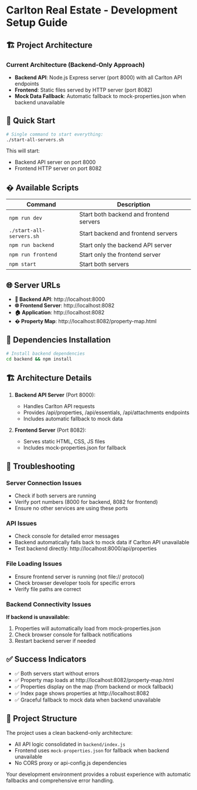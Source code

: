 # Carlton Real Estate - Development Setup Guide

## 🏗️ Project Architecture

### Current Architecture (Backend-Only Approach)
- **Backend API**: Node.js Express server (port 8000) with all Carlton API endpoints
- **Frontend**: Static files served by HTTP server (port 8082)
- **Mock Data Fallback**: Automatic fallback to mock-properties.json when backend unavailable

## 🚀 Quick Start

```bash
# Single command to start everything:
./start-all-servers.sh
```

This will start:
- Backend API server on port 8000
- Frontend HTTP server on port 8082

## � Available Scripts

| Command | Description |
|---------|-------------|
| `npm run dev` | Start both backend and frontend servers |
| `./start-all-servers.sh` | Start backend and frontend servers |
| `npm run backend` | Start only the backend API server |
| `npm run frontend` | Start only the frontend server |
| `npm start` | Start both servers |

## 🌐 Server URLs

- **🤖 Backend API**: http://localhost:8000
- **🌐 Frontend Server**: http://localhost:8082  
- **🏠 Application**: http://localhost:8082
- **�️ Property Map**: http://localhost:8082/property-map.html

## 🔧 Dependencies Installation

```bash
# Install backend dependencies
cd backend && npm install
```

## 🏗️ Architecture Details

1. **Backend API Server** (Port 8000):
   - Handles Carlton API requests
   - Provides /api/properties, /api/essentials, /api/attachments endpoints
   - Includes automatic fallback to mock data

2. **Frontend Server** (Port 8082):
   - Serves static HTML, CSS, JS files
   - Includes mock-properties.json for fallback

## 🐛 Troubleshooting

### Server Connection Issues
- Check if both servers are running
- Verify port numbers (8000 for backend, 8082 for frontend)
- Ensure no other services are using these ports

### API Issues
- Check console for detailed error messages
- Backend automatically falls back to mock data if Carlton API unavailable
- Test backend directly: http://localhost:8000/api/properties

### File Loading Issues
- Ensure frontend server is running (not file:// protocol)
- Check browser developer tools for specific errors
- Verify file paths are correct

### Backend Connectivity Issues
**If backend is unavailable:**
1. Properties will automatically load from mock-properties.json
2. Check browser console for fallback notifications
3. Restart backend server if needed

## ✅ Success Indicators

- ✅ Both servers start without errors
- ✅ Property map loads at http://localhost:8082/property-map.html
- ✅ Properties display on the map (from backend or mock fallback)
- ✅ Index page shows properties at http://localhost:8082
- ✅ Graceful fallback to mock data when backend unavailable

## 📁 Project Structure

The project uses a clean backend-only architecture:
- All API logic consolidated in `backend/index.js`
- Frontend uses `mock-properties.json` for fallback when backend unavailable
- No CORS proxy or api-config.js dependencies

Your development environment provides a robust experience with automatic fallbacks and comprehensive error handling.